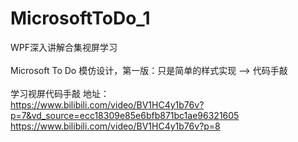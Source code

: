 # MicrosoftToDo_1

WPF深入讲解合集视屏学习\
\
Microsoft To Do 模仿设计，第一版：只是简单的样式实现 --> 代码手敲\
\
学习视屏代码手敲 地址：\
https://www.bilibili.com/video/BV1HC4y1b76v?p=7&vd_source=ecc18309e85e6bfb871bc1ae96321605
https://www.bilibili.com/video/BV1HC4y1b76v?p=8
